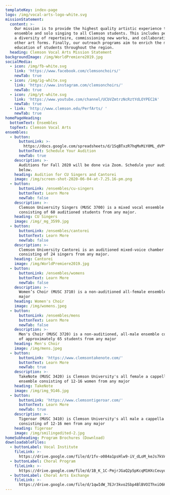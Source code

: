 ```yaml
---
templateKey: index-page
logo: /img/vocal-arts-logo-white.svg
missionStatement:
  content: >-
    Our mission is to provide the highest quality artistic experience through
    ensemble and solo singing to all Clemson students. This includes performing
    a diversity of repertoire, commissioning new works, and collaborating with
    other art forms. Finally, our outreach programs aim to enrich the music
    education of students throughout the region. 
  heading: Clemson Vocal Arts Mission Statement
backgroundImage: /img/WorldPremiere2019.jpg
socialMedia:
  - icon: /img/fb-white.svg
    link: 'https://www.facebook.com/clemsonchoirs/'
    newTab: true
  - icon: /img/ig-white.svg
    link: 'https://www.instagram.com/clemsonchoirs/'
    newTab: true
  - icon: /img/yt-white.svg
    link: 'https://www.youtube.com/channel/UCbVZmtrzNcRztYdLOYPEC2A'
    newTab: true
  - link: 'http://www.clemson.edu/PerfArts/ '
    newTab: true
homePageHeading:
  bottomText: Ensembles
  topText: Clemson Vocal Arts
ensembles:
  - button:
      buttonLink: >-
        https://docs.google.com/spreadsheets/d/1SqBTxzR7hqMxMiY0ML_dVPY6IWUtS059Kn5s55uWFcw/edit?usp=sharing
      buttonText: Schedule Your Audition
      newTab: true
    description: >-
      Auditions for Fall 2020 will be done via Zoom. Schedule your audition
      below.
    heading: Audition for CU Singers and Cantorei
    image: /img/screen-shot-2020-06-04-at-7.25.16-pm.png
  - button:
      buttonLink: /ensembles/cu-singers
      buttonText: Learn More
      newTab: false
    description: >-
      Clemson University Singers (MUSC 3700) is a mixed vocal ensemble
      consisting of 60 auditioned students from any major.
    heading: CU Singers
    image: /img/_mg_3599.jpg
  - button:
      buttonLink: /ensembles/cantorei
      buttonText: Learn More
      newTab: false
    description: >-
      ​Clemson University Cantorei is an auditioned mixed-voice chamber ensemble
      consisting of 24 singers from any major.
    heading: Cantorei
    image: /img/WorldPremiere2019.jpg
  - button:
      buttonLink: /ensembles/womens
      buttonText: Learn More
      newTab: false
    description: >-
      Women’s Choir (MUSC 3710) is a non-auditioned all-female ensemble from any
      major
    heading: Women's Choir
    image: /img/womens.jpeg
  - button:
      buttonLink: /ensembles/mens
      buttonText: Learn More
      newTab: false
    description: >-
      Men's Choir (MUSC 3720) is a non-auditioned, all-male ensemble consisting
      of approximately 65 students from any major
    heading: Men's Choir
    image: /img/mens.jpeg
  - button:
      buttonLink: 'https://www.clemsontakenote.com/'
      buttonText: Learn More
      newTab: true
    description: >-
      ​TakeNote (MUSC 3420) is Clemson University's all female a cappella
      ensemble consisting of 12-16 women from any major
    heading: TakeNote
    image: /img/img_9146.jpg
  - button:
      buttonLink: 'https://www.clemsontigeroar.com/'
      buttonText: Learn More
      newTab: true
    description: >-
      Tigeroar (MUSC 3410) is Clemson University's all male a cappella ensemble
      consisting of 12-16 men from any major
    heading: Tigeroar
    image: /img/smilingedited-2.jpg
homeSubheading: Program Brochures (Download)
downloadableFiles:
  - buttonLabel: Vocal Institute
    fileLink: >-
      https://drive.google.com/file/d/1fv-o084a1psHlw9-iV_dLoM_keJs7kVA/view?usp=sharing
  - buttonLabel: Choral Program
    fileLink: >-
      https://drive.google.com/file/d/1B_K_1C-PmjrJGaQ2p5pKcqM1HXcCeuyo/view?usp=sharing
  - buttonLabel: Choral Arts Exchange
    fileLink: >-
      https://drive.google.com/file/d/1qwIdW_7EJr3kvo2Sbp4BlBVOIThxiO6H/view?usp=sharing
---
```



